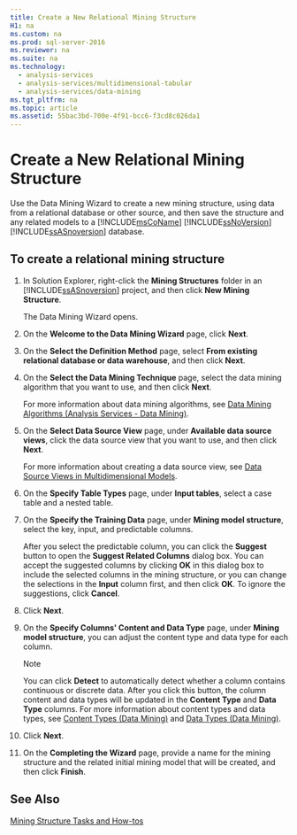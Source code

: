 ```yaml
---
title: Create a New Relational Mining Structure
H1: na
ms.custom: na
ms.prod: sql-server-2016
ms.reviewer: na
ms.suite: na
ms.technology: 
  - analysis-services
  - analysis-services/multidimensional-tabular
  - analysis-services/data-mining
ms.tgt_pltfrm: na
ms.topic: article
ms.assetid: 55bac3bd-700e-4f91-bcc6-f3cd8c026da1
---
```

# Create a New Relational Mining Structure
  Use the Data Mining Wizard to create a new mining structure, using data from a relational database or other source, and then save the structure and any related models to a [!INCLUDE[msCoName](../../Topics/TopicNameContainA/includes/msCoName_md.md)] [!INCLUDE[ssNoVersion](../../Topics/TopicNameContainA/includes/ssNoVersion_md.md)] [!INCLUDE[ssASnoversion](../../Topics/TopicNameContainA/includes/ssASnoversion_md.md)] database.  
  
## To create a relational mining structure  
  
1.  In Solution Explorer, right-click the **Mining Structures** folder in an [!INCLUDE[ssASnoversion](../../Topics/TopicNameContainA/includes/ssASnoversion_md.md)] project, and then click **New Mining Structure**.  
  
     The Data Mining Wizard opens.  
  
2.  On the **Welcome to the Data Mining Wizard** page, click **Next**.  
  
3.  On the **Select the Definition Method** page, select **From existing relational database or data warehouse**, and then click **Next**.  
  
4.  On the **Select the Data Mining Technique** page, select the data mining algorithm that you want to use, and then click **Next**.  
  
     For more information about data mining algorithms, see [Data Mining Algorithms &#40;Analysis Services - Data Mining&#41;](../../Topics/TopicNameNotContainA/Data-Mining-Algorithms--Analysis-Services---Data-Mining-.md).  
  
5.  On the **Select Data Source View** page, under **Available data source views**, click the data source view that you want to use, and then click **Next**.  
  
     For more information about creating a data source view, see [Data Source Views in Multidimensional Models](../../Topics/TopicNameNotContainA/Data-Source-Views-in-Multidimensional-Models.md).  
  
6.  On the **Specify Table Types** page, under **Input tables**, select a case table and a nested table.  
  
7.  On the **Specify the Training Data** page, under **Mining model structure**, select the key, input, and predictable columns.  
  
     After you select the predictable column, you can click the **Suggest** button to open the **Suggest Related Columns** dialog box. You can accept the suggested columns by clicking **OK** in this dialog box to include the selected columns in the mining structure, or you can change the selections in the **Input** column first, and then click **OK**. To ignore the suggestions, click **Cancel**.  
  
8.  Click **Next**.  
  
9. On the **Specify Columns' Content and Data Type** page, under **Mining model structure**, you can adjust the content type and data type for each column.  
  
    > [!NOTE]  
    >  You can click **Detect** to automatically detect whether a column contains continuous or discrete data. After you click this button, the column content and data types will be updated in the **Content Type** and **Data Type** columns. For more information about content types and data types, see [Content Types &#40;Data Mining&#41;](../../Topics/TopicNameNotContainA/Content-Types--Data-Mining-.md) and [Data Types &#40;Data Mining&#41;](../../Topics/TopicNameNotContainA/Data-Types--Data-Mining-.md).  
  
10. Click **Next**.  
  
11. On the **Completing the Wizard** page, provide a name for the mining structure and the related initial mining model that will be created, and then click **Finish**.  
  
## See Also  
 [Mining Structure Tasks and How-tos](../../Topics/TopicNameNotContainA/Mining-Structure-Tasks-and-How-tos.md)  
  
  